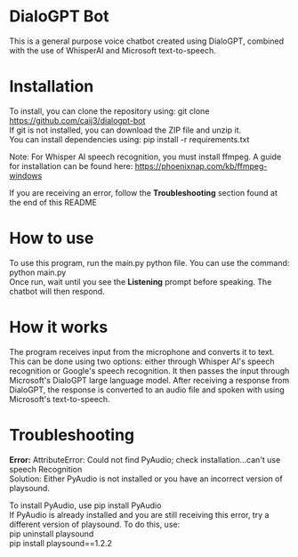 # DialoGPT Bot
This is a general purpose voice chatbot created using DialoGPT, combined with the use of WhisperAI and Microsoft text-to-speech.

# Installation
To install, you can clone the repository using: git clone https://github.com/caij3/dialogpt-bot 
<br>
If git is not installed, you can download the ZIP file and unzip it.
<br>
You can install dependencies using: pip install -r requirements.txt
<br>

Note: For Whisper AI speech recognition, you must install ffmpeg. A guide for installation can be found here: https://phoenixnap.com/kb/ffmpeg-windows

If you are receiving an error, follow the **Troubleshooting** section found at the end of this README

# How to use
To use this program, run the main.py python file. You can use the command: python main.py
<br>
Once run, wait until you see the **Listening** prompt before speaking. The chatbot will then respond.

# How it works
The program receives input from the microphone and converts it to text. This can be done using two options: either through Whisper AI's speech recognition or Google's speech recognition. It then passes the input through Microsoft's DialoGPT large language model. After receiving a response from DialoGPT, the response is converted to an audio file and spoken with using Microsoft's text-to-speech.

# Troubleshooting
**Error:** AttributeError: Could not find PyAudio; check installation...can't use speech Recognition
<br>
Solution: Either PyAudio is not installed or you have an incorrect version of playsound.
<br>

To install PyAudio, use pip install PyAudio
<br>
If PyAudio is already installed and you are still receiving this error, try a different version of playsound. To do this, use:
<br>
pip uninstall playsound
<br>
pip install playsound==1.2.2

